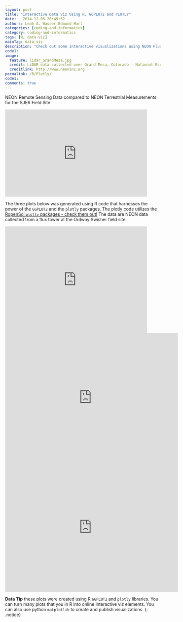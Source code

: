 ```yaml
---
layout: post
title: "Interactive Data Viz Using R, GGPLOT2 and PLOTLY"
date:   2014-12-06 20:49:52
authors: Leah A. Wasser,Edmund Hart
categories: [coding-and-informatics]
category: coding-and-informatics
tags: [R, data-viz]
mainTag: data-viz
description: "Check out some interactive visualizations using NEON Flux Tower Temperature data created using R and Plotly."
code1: 
image:
  feature: lidar_GrandMesa.jpg
  credit: LiDAR data collected over Grand Mesa, Colorado - National Ecological Observatory Network (NEON)
  creditlink: http://www.neoninc.org
permalink: /R/Plotly/
code1:
comments: true
---
```

NEON Remote Sensing Data compared to NEON Terrestrial Measurements for the SJER Field Site

<iframe width="460" height="283" frameborder="0" seamless="seamless" scrolling="no" src="https://plot.ly/~leahawasser/24.embed?width=460&height=283"></iframe>


The three plots below was generated using R code that harnesses the power of the `GGPLOT2` and the `plotly` packages. The plotly code utilizes the <a href="http://ropensci.org/packages/" target="_blank">RopenSci `plotly` packages - check them out!</a> The data are NEON data collected from a flux tower at the Ordway Swisher field site. 

<iframe width="460" height="345" frameborder="0" seamless="seamless" scrolling="no" src="https://plot.ly/~leahawasser/6.embed?width=460&height=345"></iframe>


<iframe width="560" height="420" frameborder="0" seamless="seamless" scrolling="no" src="https://plot.ly/~leahawasser/16.embed?width=800&height=600"></iframe>

<iframe width="560" height="420" frameborder="0" seamless="seamless" scrolling="no" src="https://plot.ly/~leahawasser/19.embed?width=800&height=600"></iframe>


<i class="fa fa-star"></i> **Data Tip** these plots were created using R `GGPLOT2` and `plotly` libraries. You can turn many plots that you in R into online interactive viz elements. You can also use python `matplotlib` to create and publish visualizations.
{: .notice}



